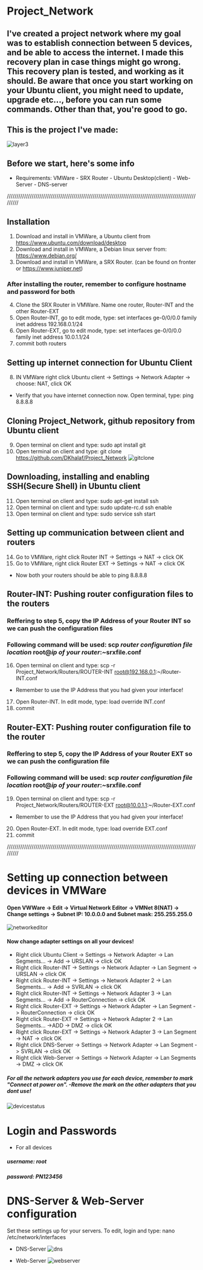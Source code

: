 # Project_Network
## I've created a project network where my goal was to establish connection between 5 devices, and be able to access the internet. I made this recovery plan in case things might go wrong. This recovery plan is tested, and working as it should. Be aware that once you start working on your Ubuntu client, you might need to update, upgrade etc..., before you can run some commands. Other than that, you're good to go.


## This is the project I've made:
![layer3](https://cloud.githubusercontent.com/assets/23449056/24168149/877b2c38-0e79-11e7-8264-0df89d26b36b.png)



## Before we start, here's some info
* Requirements: VMWare - SRX Router - Ubuntu Desktop(client) - Web-Server - DNS-server

/////////////////////////////////////////////////////////////////////////////////////////////////////////

## Installation
1) Download and install in VMWare, a Ubuntu client from https://www.ubuntu.com/download/desktop
2) Download and install in VMWare, a Debian linux server from: https://www.debian.org/
3) Download and install in VMWare, a SRX Router. (can be found on fronter or https://www.juniper.net)

### After installing the router, remember to configure hostname and password for both
4) Clone the SRX Router in VMWare. Name one router, Router-INT and the other Router-EXT
5) Open Router-INT, go to edit mode, type: set interfaces ge-0/0/0.0 family inet address 192.168.0.1/24
6) Open Router-EXT, go to edit mode, type: set interfaces ge-0/0/0.0 family inet address 10.0.1.1/24
7) commit both routers

## Setting up internet connection for Ubuntu Client
8) IN VMWare right click Ubuntu client -> Settings -> Network Adapter -> choose: NAT, click OK
* Verify that you have internet connection now. Open terminal, type: ping 8.8.8.8

## Cloning Project_Network, github repository from Ubuntu client

9) Open terminal on client and type: sudo apt install git
10) Open terminal on client and type: git clone https://github.com/DKhalaf/Project_Network
![gitclone](https://cloud.githubusercontent.com/assets/23449056/24166163/b4bd5556-0e72-11e7-8e4b-8539889bd8cd.PNG)

## Downloading, installing and enabling SSH(Secure Shell) in Ubuntu client
11) Open terminal on client and type: sudo apt-get install ssh
12) Open terminal on client and type: sudo update-rc.d ssh enable
13) Open terminal on client and type: sudo service ssh start


## Setting up communication between client and routers
14) Go to VMWare, right click Router INT -> Settings -> NAT -> click OK
15) Go to VMWare, right click Router EXT -> Settings -> NAT -> click OK
* Now both your routers should be able to ping 8.8.8.8


## Router-INT: Pushing router configuration files to the routers
### Reffering to step 5, copy the IP Address of your Router INT so we can push the configuration files
### Following command will be used: scp *router configuration file location* root@*ip of your router*:~srxfile.conf

16) Open terminal on client and type: scp -r Project_Network/Routers/ROUTER-INT root@192.168.0.1:~/Router-INT.conf
* Remember to use the IP Address that you had given your interface!
17) Open Router-INT. In edit mode, type: load override INT.conf
18) commit
## Router-EXT: Pushing router configuration file to the router
### Reffering to step 5, copy the IP Address of your Router EXT so we can push the configuration file
### Following command will be used: scp *router configuration file location* root@*ip of your router*:~srxfile.conf

19) Open terminal on client and type: scp -r Project_Network/Routers/ROUTER-EXT root@10.0.1.1:~/Router-EXT.conf
* Remember to use the IP Address that you had given your interface!
20) Open Router-EXT. In edit mode, type: load override EXT.conf
21) commit

/////////////////////////////////////////////////////////////////////////////////////////////////////////
# Setting up connection between devices in VMWare 
#### Open VWWare -> Edit -> Virtual Network Editor -> VMNet 8(NAT) -> Change settings ->  Subnet IP: 10.0.0.0 and Subnet mask: 255.255.255.0
![networkeditor](https://cloud.githubusercontent.com/assets/23449056/24166167/b81587be-0e72-11e7-96ce-edfd166a4beb.PNG)


#### Now change adapter settings on all your devices!
* Right click Ubuntu Client -> Settings -> Network Adapter -> Lan Segments... -> Add -> URSLAN -> click OK
* Right click Router-INT -> Settings -> Network Adapter -> Lan Segment -> URSLAN -> click OK
* Right click Router-INT -> Settings -> Network Adapter 2 -> Lan Segments... -> Add -> SVRLAN -> click OK
* Right click Router-INT -> Settings -> Network Adapter 3 -> Lan Segments... -> Add -> RouterConnection -> click OK
* Right click Router-EXT -> Settings -> Network Adapter -> Lan Segment -> RouterConnection -> click OK
* Right click Router-EXT -> Settings -> Network Adapter 2 -> Lan Segments... ->ADD -> DMZ -> click OK
* Right click Router-EXT -> Settings -> Network Adapter 3 -> Lan Segment -> NAT -> click OK
* Right click DNS-Server -> Settings -> Network Adapter  -> Lan Segment -> SVRLAN -> click OK
* Right click Web-Server -> Settings -> Network Adapter  -> Lan Segments -> DMZ -> click OK

##### For all the network adapters you use for each device, remember to mark "Connect at power on". -Remove the mark on the other adapters that you dont use!
![devicestatus](https://cloud.githubusercontent.com/assets/23449056/24166451/96993ad0-0e73-11e7-9c12-47d12e5a44b0.PNG)

# Login and Passwords
* For all devices
##### username: root
##### password: PN123456


# DNS-Server & Web-Server configuration
Set these settings up for your servers. To edit, login and type: nano /etc/network/interfaces
* DNS-Server
![dns](https://cloud.githubusercontent.com/assets/23449056/24170537/82f47432-0e81-11e7-93a6-b4f5bc87b04c.PNG)

* Web-Server
![webserver](https://cloud.githubusercontent.com/assets/23449056/24170543/862aee56-0e81-11e7-86e3-490824441799.PNG)


